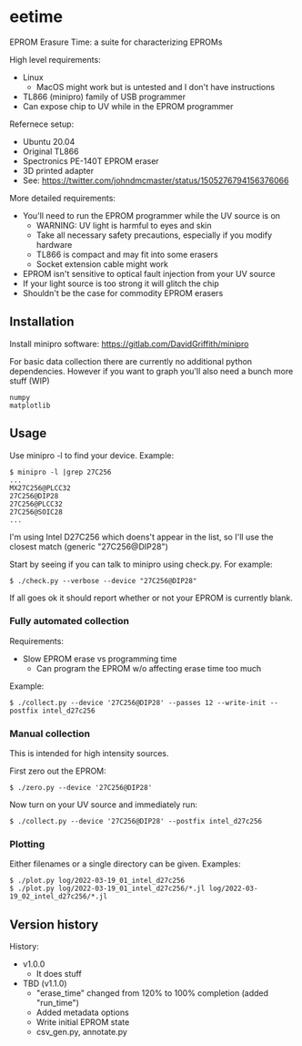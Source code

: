 # eetime
EPROM Erasure Time: a suite for characterizing EPROMs

High level requirements:
  * Linux
    * MacOS might work but is untested and I don't have instructions
  * TL866 (minipro) family of USB programmer
  * Can expose chip to UV while in the EPROM programmer

Refernece setup:
  * Ubuntu 20.04
  * Original TL866
  * Spectronics PE-140T EPROM eraser
  * 3D printed adapter
  * See: https://twitter.com/johndmcmaster/status/1505276794156376066

More detailed requirements:
*  You'll need to run the EPROM programmer while the UV source is on
    * WARNING: UV light is harmful to eyes and skin
    * Take all necessary safety precautions, especially if you modify hardware
    * TL866 is compact and may fit into some erasers
    * Socket extension cable might work
*  EPROM isn't sensitive to optical fault injection from your UV source
  *  If your light source is too strong it will glitch the chip
  *  Shouldn't be the case for commodity EPROM erasers


## Installation

Install minipro software: https://gitlab.com/DavidGriffith/minipro

For basic data collection there are currently no additional python dependencies. However if you want to graph you'll also need a bunch more stuff (WIP)

```
numpy
matplotlib
```

## Usage

Use minipro -l to find your device. Example:

```
$ minipro -l |grep 27C256
...
MX27C256@PLCC32
27C256@DIP28
27C256@PLCC32
27C256@SOIC28
...
```

I'm using Intel D27C256 which doens't appear in the list, so I'll use the closest match (generic "27C256@DIP28")

Start by seeing if you can talk to minipro using check.py. For example:

```
$ ./check.py --verbose --device "27C256@DIP28"
```

If all goes ok it should report whether or not your EPROM is currently blank.


### Fully automated collection

Requirements:
* Slow EPROM erase vs programming time
  * Can program the EPROM w/o affecting erase time too much

Example:

```
$ ./collect.py --device '27C256@DIP28' --passes 12 --write-init --postfix intel_d27c256
```

### Manual collection

This is intended for high intensity sources.

First zero out the EPROM:

```
$ ./zero.py --device '27C256@DIP28'
```

Now turn on your UV source and immediately run:

```
$ ./collect.py --device '27C256@DIP28' --postfix intel_d27c256
```

### Plotting

Either filenames or a single directory can be given. Examples:

```
$ ./plot.py log/2022-03-19_01_intel_d27c256
$ ./plot.py log/2022-03-19_01_intel_d27c256/*.jl log/2022-03-19_02_intel_d27c256/*.jl
```

## Version history

History:
* v1.0.0
  * It does stuff
* TBD (v1.1.0)
  * "erase_time" changed from 120% to 100% completion (added "run_time")
  * Added metadata options
  * Write initial EPROM state
  * csv_gen.py, annotate.py
